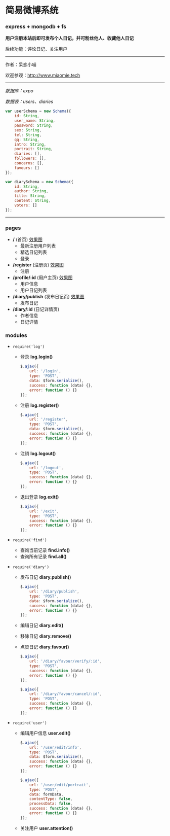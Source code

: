 # 简易微博系统 #
### express + mongodb + fs ###

__用户注册本站后即可发布个人日记，并可粉丝他人、收藏他人日记__

后续功能：评论日记、关注用户

*****

作者：呆恋小喵

欢迎参观：<http://www.miaomie.tech>

*****

_数据库：expo_

_数据表：users、diaries_

```javascript
var userSchema = new Schema({
    id: String,
    user_name: String,
    password: String,
    sex: String,
    tel: String,
    qq: String,
    intro: String,
    portrait: String,
    diaries: [],
    followers: [],
    concerns: [],
    favours: []
});

var diarySchema = new Schema({
    id: String,
    author: String,
    title: String,
    content: String,
    voters: []
}); 
```

*****

### pages ###
+ __/__ (首页) [效果图](./materials/index.png)
	+ 最新注册用户列表
	+ 精选日记列表
	+ 登录
+ __/register__ (注册页) [效果图](./materials/register.png)
	+ 注册
+ __/profile/:id__ (用户主页) [效果图](./materials/profile.png)
	+ 用户信息
	+ 用户日记列表
+ __/diary/publish__ (发布日记页) [效果图](./materials/publish.png)
	+ 发布日记
+ __/diary/:id__ (日记详情页)
	+ 作者信息
	+ 日记详情

### modules ###
+ `require('log')`
	+ 登录 __log.login()__
	
        ```javascript
        $.ajax({
            url: '/login',
            type: 'POST',
            data: $form.serialize(),
            success: function (data) {},
            error: function () {}
        });
        ```
        
	+ 注册 __log.register()__
	
        ```javascript
        $.ajax({
            url: '/register',
            type: 'POST',
            data: $form.serialize(),
            success: function (data) {},
            error: function () {}
        });
        ```
        
	+ 注销 __log.logout()__
	
	    ```javascript
	    $.ajax({
            url: '/logout',
            type: 'POST',
            success: function (data) {},
            error: function () {}
        });
        ```
        
	+ 退出登录 __log.exit()__	
	
	    ```javascript
	    $.ajax({
            url: '/exit',
            type: 'POST',
            success: function (data) {},
            error: function () {}
        });
	    ```
	    
+ `require('find')`
	+ 查询当前记录 __find.info()__
	+ 查询所有记录 __find.all()__	
+ `require('diary')`
	+ 发布日记 __diary.publish()__
	
	    ```javascript
	    $.ajax({
            url: '/diary/publish',
            type: 'POST',
            data: $form.serialize(),
            success: function (data) {},
            error: function () {}
        });
	    ```
	    
	+ 编辑日记 __diary.edit()__
	+ 移除日记 __diary.remove()__
	+ 点赞日记 __diary.favour()__	
	
	    ```javascript
	    $.ajax({
            url: '/diary/favour/verify/:id',
            type: 'POST',
            success: function (data) {},
            error: function () {}
        });
	    ```
	    
	    ```javascript
	    $.ajax({
            url: '/diary/favour/cancel/:id',
            type: 'POST',
            success: function (data) {},
            error: function () {}
        });
	    ```
	    
+ `require('user')`
	+ 编辑用户信息 __user.edit()__
	
	    ```javascript
	    $.ajax({
            url: '/user/edit/info',
            type: 'POST',
            data: $form.serialize(),
            success: function (data) {},
            error: function () {}
        });
	    ```
	    
	    ```javascript
	    $.ajax({
            url: '/user/edit/portrait',
            type: 'POST',
            data: formData,
            contentType: false,
            processData: false,
            success: function (data) {},
            error: function () {}
        });
	    ```
	    
	+ 关注用户 __user.attention()__